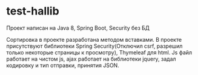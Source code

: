 # test-hallib

Проект написан на Java 8, Spring Boot, Security без БД

Сортировка в проекте разработана методом вставками.
В проекте присутствуют библиотеки Spring Security(Отключил csrf, разрешил только некоторые страницы к просмотру), Thymeleaf для html.
Js файл работает на чистом js, ajax работает на библиотеки jquery, задал кодировку и тип отправки, принятия JSON.
